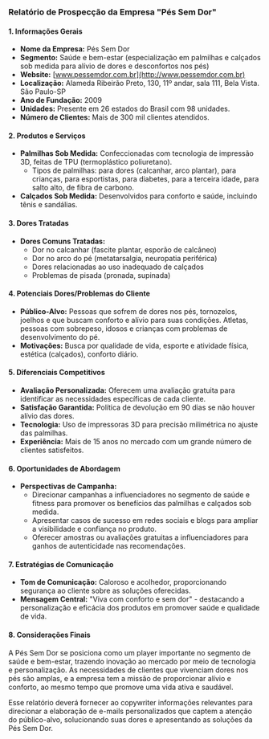 ### Relatório de Prospecção da Empresa "Pés Sem Dor"

#### 1. Informações Gerais
- **Nome da Empresa:** Pés Sem Dor
- **Segmento:** Saúde e bem-estar (especialização em palmilhas e calçados sob medida para alívio de dores e desconfortos nos pés)
- **Website:** [www.pessemdor.com.br](http://www.pessemdor.com.br)
- **Localização:** Alameda Ribeirão Preto, 130, 11º andar, sala 111, Bela Vista. São Paulo-SP
- **Ano de Fundação:** 2009
- **Unidades:** Presente em 26 estados do Brasil com 98 unidades.
- **Número de Clientes:** Mais de 300 mil clientes atendidos.

#### 2. Produtos e Serviços
- **Palmilhas Sob Medida:** Confeccionadas com tecnologia de impressão 3D, feitas de TPU (termoplástico poliuretano). 
  - Tipos de palmilhas: para dores (calcanhar, arco plantar), para crianças, para esportistas, para diabetes, para a terceira idade, para salto alto, de fibra de carbono.
- **Calçados Sob Medida:** Desenvolvidos para conforto e saúde, incluindo tênis e sandálias.
  
#### 3. Dores Tratadas
- **Dores Comuns Tratadas:**
  - Dor no calcanhar (fascite plantar, esporão de calcâneo)
  - Dor no arco do pé (metatarsalgia, neuropatia periférica)
  - Dores relacionadas ao uso inadequado de calçados
  - Problemas de pisada (pronada, supinada)

#### 4. Potenciais Dores/Problemas do Cliente
- **Público-Alvo:** Pessoas que sofrem de dores nos pés, tornozelos, joelhos e que buscam conforto e alívio para suas condições. Atletas, pessoas com sobrepeso, idosos e crianças com problemas de desenvolvimento do pé.
- **Motivações:** Busca por qualidade de vida, esporte e atividade física, estética (calçados), conforto diário.

#### 5. Diferenciais Competitivos
- **Avaliação Personalizada:** Oferecem uma avaliação gratuita para identificar as necessidades específicas de cada cliente.
- **Satisfação Garantida:** Política de devolução em 90 dias se não houver alívio das dores.
- **Tecnologia:** Uso de impressoras 3D para precisão milimétrica no ajuste das palmilhas.
- **Experiência:** Mais de 15 anos no mercado com um grande número de clientes satisfeitos.

#### 6. Oportunidades de Abordagem
- **Perspectivas de Campanha:**
  - Direcionar campanhas a influenciadores no segmento de saúde e fitness para promover os benefícios das palmilhas e calçados sob medida.
  - Apresentar casos de sucesso em redes sociais e blogs para ampliar a visibilidade e confiança no produto.
  - Oferecer amostras ou avaliações gratuitas a influenciadores para ganhos de autenticidade nas recomendações.

#### 7. Estratégias de Comunicação
- **Tom de Comunicação:** Caloroso e acolhedor, proporcionando segurança ao cliente sobre as soluções oferecidas.
- **Mensagem Central:** "Viva com conforto e sem dor" - destacando a personalização e eficácia dos produtos em promover saúde e qualidade de vida.

#### 8. Considerações Finais
A Pés Sem Dor se posiciona como um player importante no segmento de saúde e bem-estar, trazendo inovação ao mercado por meio de tecnologia e personalização. As necessidades de clientes que vivenciam dores nos pés são amplas, e a empresa tem a missão de proporcionar alívio e conforto, ao mesmo tempo que promove uma vida ativa e saudável.

Esse relatório deverá fornecer ao copywriter informações relevantes para direcionar a elaboração de e-mails personalizados que captem a atenção do público-alvo, solucionando suas dores e apresentando as soluções da Pés Sem Dor.